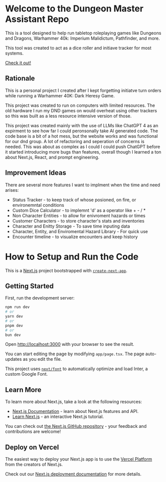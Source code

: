 # Welcome to the Dungeon Master Assistant Repo

This is a tool designed to help run tabletop roleplaying games like Dungeons and Dragons, Warhammer 40k: Imperium Malidictum, Pathfinder, and more.

This tool was created to act as a dice roller and initiave tracker for most systems.

[Check it out!](https://dungeonmasterassistant.com/)

## Rationale

This is a personal project I created after I kept forgetting initiatve turn orders while running a Warhammer 40K: Dark Heresy Game.

This project was created to run on computers with limited resources. The old hardware I run my DND games on would overheat using other trackers so this was built as a less resource intensive version of those.

This project was created mainly with the use of LLMs like ChatGPT 4 as an expirment to see how far I could peronsonally take AI generated code. The code base is a bit of a hot mess, but the website works and was functional for our dnd group. A lot of refactoring and seperation of concerns is needed. This was about as complex as I could I could push ChatGPT before it started introducing more bugs than features, overall though I learned a ton about Next.js, React, and prompt engineering.

## Improvement Ideas

There are several more features I want to implment when the time and need arises:

- Status Tracker - to keep track of whose posioned, on fire, or environemntal conditions
- Custom Dice Calculator - to implemnt 'd' as a operator like + - / \*
- Non Character Entities - to allow for enivroment hazards or times
- Customer Characters - to store character's stats and inventories
- Character and Enitty Storage - To save time inputing data
- Character, Entity, and Enviromental Hazard Library - For quick use
- Encounter timeline - to visualize encounters and keep history

# How to Setup and Run the Code

This is a [Next.js](https://nextjs.org/) project bootstrapped with [`create-next-app`](https://github.com/vercel/next.js/tree/canary/packages/create-next-app).

## Getting Started

First, run the development server:

```bash
npm run dev
# or
yarn dev
# or
pnpm dev
# or
bun dev
```

Open [http://localhost:3000](http://localhost:3000) with your browser to see the result.

You can start editing the page by modifying `app/page.tsx`. The page auto-updates as you edit the file.

This project uses [`next/font`](https://nextjs.org/docs/basic-features/font-optimization) to automatically optimize and load Inter, a custom Google Font.

## Learn More

To learn more about Next.js, take a look at the following resources:

- [Next.js Documentation](https://nextjs.org/docs) - learn about Next.js features and API.
- [Learn Next.js](https://nextjs.org/learn) - an interactive Next.js tutorial.

You can check out [the Next.js GitHub repository](https://github.com/vercel/next.js/) - your feedback and contributions are welcome!

## Deploy on Vercel

The easiest way to deploy your Next.js app is to use the [Vercel Platform](https://vercel.com/new?utm_medium=default-template&filter=next.js&utm_source=create-next-app&utm_campaign=create-next-app-readme) from the creators of Next.js.

Check out our [Next.js deployment documentation](https://nextjs.org/docs/deployment) for more details.
